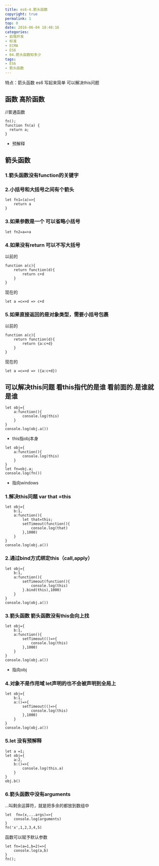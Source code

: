 ```yaml
---
title: es6-4.箭头函数
copyright: true
permalink: 1
top: 0
date: 2016-06-04 18:48:16
categories:
- 前端开发
- 标准
- ECMA
- ES6
- 04.箭头函数知多少
tags:
- ES6
- 箭头函数
---
```

特点：箭头函数 es6 写起来简单 可以解决this问题
## 函数 高阶函数

//普通函数
```
fn();
function fn(a) {
  return a;
}
```

- 预解释
## 箭头函数
### 1.箭头函数没有function的关键字

### 2.小括号和大括号之间有个箭头
```
let fn1=(a)=>{
    return a
}
```
### 3.如果参数是一个 可以省略小括号
```
let fn2=a=>a
```
### 4.如果没有return 可以不写大括号
以前的
```
function a(c){
    return function(d){
        return c+d
    }
}
```
现在的
```
let a =c=>d => c+d
```
### 5.如果直接返回的是对象类型，需要小括号包裹
以前的
```
function a(c){
    return function(d){
        return {a:c+d}
    }
}
```
现在的
```
let a =c=>d => ({a:c+d})
```
## 可以解决this问题 看this指代的是谁 看前面的.是谁就是谁
```
let obj={
    a:function(){
        console.log(this)
    }
}
console.log(obj.a())
```
- this指obj本身
```
let obj={
    a:function(){
        console.log(this)
    }
}
let fn=obj.a;
console.log(fn())
```
- 指向windows
### 1.解决this问题 var that =this
```
let obj={
    b:1,
    a:function(){
        let that=this;
        setTimeout(function(){
            console.log(that)
        },1000)
    }
}
console.log(obj.a())
```
### 2.通过bind方式绑定this（call,apply）
```
let obj={
    b:1,
    a:function(){
        setTimeout(function(){
            console.log(this)
        }.bind(this),1000)
    }
}
console.log(obj.a())
```
### 3.箭头函数 箭头函数没有this会向上找
```
let obj={
    b:1,
    a:function(){
        setTimeout(()=>{
            console.log(this)
        },1000)
    }
}
console.log(obj.a())
```
- 指向obj
### 4.对象不是作用域 let声明的也不会被声明到全局上
```
let obj={
    b:1,
    a:()=>{
        setTimeout(()=>{
            console.log(this)
        },1000)
    }
}
console.log(obj.a())
```
### 5.let 没有预解释
```
let a =1;
let obj={
    a:2,
    b:()=>{
        console.log(this.a)
    }
}
obj.b()
```

### 6.箭头函数中没有arguments
...叫剩余运算符，就是把多余的都放到数组中
```
let  fn=(x,...args)=>{
    console.log(arguments)
}
fn('x',1,2,3,4,5)
```

函数可以赋予默认参数
```
let fn=(a=1,b=2)=>{
    console.log(a,b)
}
fn();
```